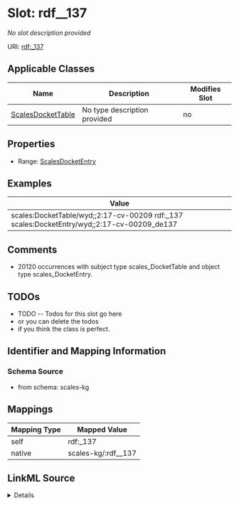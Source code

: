 

# Slot: rdf__137


_No slot description provided_





URI: [rdf:_137](http://www.w3.org/1999/02/22-rdf-syntax-ns#_137)



<!-- no inheritance hierarchy -->





## Applicable Classes

| Name | Description | Modifies Slot |
| --- | --- | --- |
| [ScalesDocketTable](../classes/ScalesDocketTable.md) | No type description provided |  no  |







## Properties

* Range: [ScalesDocketEntry](../classes/ScalesDocketEntry.md)






## Examples

| Value |
| --- |
| scales:DocketTable/wyd;;2:17-cv-00209 rdf:_137 scales:DocketEntry/wyd;;2:17-cv-00209_de137 |

## Comments

* 20120 occurrences with subject type scales_DocketTable and object type scales_DocketEntry.

## TODOs

* TODO -- Todos for this slot go here
* or you can delete the todos
* if you think the class is perfect.

## Identifier and Mapping Information







### Schema Source


* from schema: scales-kg




## Mappings

| Mapping Type | Mapped Value |
| ---  | ---  |
| self | rdf:_137 |
| native | scales-kg/:rdf__137 |




## LinkML Source

<details>
```yaml
name: rdf__137
description: No slot description provided
todos:
- TODO -- Todos for this slot go here
- or you can delete the todos
- if you think the class is perfect.
comments:
- 20120 occurrences with subject type scales_DocketTable and object type scales_DocketEntry.
examples:
- value: scales:DocketTable/wyd;;2:17-cv-00209 rdf:_137 scales:DocketEntry/wyd;;2:17-cv-00209_de137
from_schema: scales-kg
rank: 1000
slot_uri: rdf:_137
alias: rdf__137
domain_of:
- scales_DocketTable
range: scales_DocketEntry

```
</details>